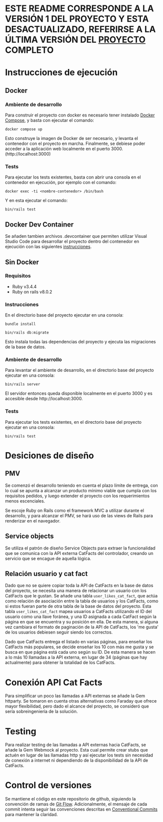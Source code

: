# ESTE README CORRESPONDE A LA VERSIÓN 1 DEL PROYECTO Y ESTA DESACTUALIZADO, REFERIRSE A LA ÚLTIMA VERSIÓN DEL [PROYECTO](https://github.com/aabarcam/ss-cat-facts) COMPLETO

# Instrucciones de ejecución

## Docker

### Ambiente de desarrollo

Para construir el proyecto con docker es necesario tener instalado [Docker Compose](https://docs.docker.com/compose/install/), y basta con ejecutar el comando:

```
docker compose up
```

Esto construye la imagen de Docker de ser necesario, y levanta el contenedor con el proyecto en marcha. Finalmente, se debiese poder acceder a la aplicación web localmente en el puerto 3000. (http://localhost:3000)

### Tests

Para ejecutar los tests existentes, basta con abrir una consola en el contenedor en ejecución, por ejemplo con el comando:

```
docker exec -ti <nombre-contenedor> /bin/bash
```

Y en esta ejecutar el comando:

```
bin/rails test
```

## Docker Dev Container

Se añaden tambien archivos .devcontainer que permiten utilizar Visual Studio Code para desarrollar el proyecto dentro del contenedor en ejecución con las siguientes [instrucciones](https://code.visualstudio.com/docs/devcontainers/containers).

## Sin Docker

### Requisitos

* Ruby v3.4.4
* Ruby on rails v8.0.2

### Instrucciones

En el directorio base del proyecto ejecutar en una consola:

```
bundle install

bin/rails db:migrate
```

Esto instala todas las dependencias del proyecto y ejecuta las migraciones de la base de datos.

### Ambiente de desarrollo

Para levantar el ambiente de desarrollo, en el directorio base del proyecto ejecutar en una consola:

```
bin/rails server
```

El servidor entonces queda disponible localmente en el puerto 3000 y es accesible desde http://localhost:3000.

### Tests

Para ejecutar los tests existentes, en el directorio base del proyecto ejecutar en una consola:

```
bin/rails test
```

# Desiciones de diseño

## PMV

Se comenzó el desarrollo teniendo en cuenta el plazo límite de entrega, con lo cual se apunta a alcanzar un producto mínimo viable que cumpla con los requisitos pedidos, y luego extender el proyecto con los requerimientos menos escenciales.

Se escoje Ruby on Rails como el framework MVC a utilizar durante el desarrollo, y para alcanzar el PMV, se hará uso de las views de Rails para renderizar en el navegador.

## Service objects

Se utiliza el patrón de diseño Service Objects para extraer la funcionalidad que se comunica con la API externa CatFacts del controlador, creando un servicio que se encague de aquella lógica.

## Relación usuario y cat fact

Dado que no se quiere copiar toda la API de CatFacts en la base de datos del proyecto, se necesita una manera de relacionar un usuario con los CatFacts que le gustan. Se añade una tabla ```user_likes_cat_fact```, que actúa como relación de asociación entre la tabla de usuarios y los CatFacts, como si estos fueran parte de otra tabla de la base de datos del proyecto. Esta tabla ```user_likes_cat_fact``` mapea usuarios a CatFacts utilizando el ID del usuario como una llave foránea, y una ID asignada a cada CatFact según la página en que se encuentra y su posición en ella. De esta manera, si alguna vez cambiara el formato de paginación de la API de CatFacts, los 'me gusta' de los usuarios debiesen seguir siendo los correctos.

Dado que CatFacts entrega el listado en varias páginas, para enseñar los CatFacts más populares, se decide enseñar los 10 con más me gusta y se busca en que página está cada uno según su ID. De esta manera se hacen a lo más 10 llamadas a la API externa, en lugar de 34 (páginas que hay actualmente) para obtener la totalidad de los CatFacts.

# Conexión API Cat Facts

Para simplificar un poco las llamadas a API externas se añade la Gem httparty. Se tomaron en cuenta otras alternativas como Faraday que ofrece mayor flexibilidad, pero dado el alcance del proyecto, se consideró que sería sobreingeniería de la solución.

# Testing

Para realizar testing de las llamadas a API externas hacia CatFacts, se añade la Gem Webmock al proyecto. Esta cual permite crear stubs que actuén en lugar de las llamadas http y así ejecutar los tests sin necesidad de conexión a internet ni dependiendo de la disponibilidad de la API de CatFacts.

# Control de versiones

Se mantiene el código en este repositorio de github, siguiendo la convención de ramas de [Git Flow](https://danielkummer.github.io/git-flow-cheatsheet/index.es_ES.html). Adicionalmente, el mensaje de cada commit intenta seguir las convenciones descritas en [Conventional Commits](https://www.conventionalcommits.org/en/v1.0.0/) para mantener la claridad.
